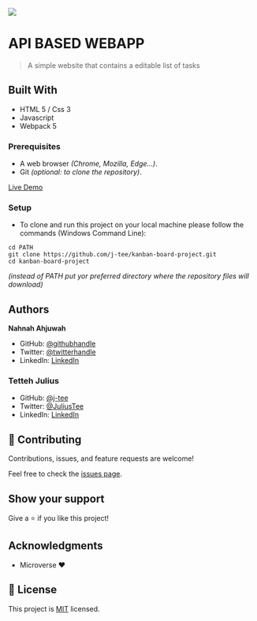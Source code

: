 ![](https://img.shields.io/badge/Microverse-blueviolet)

# API BASED WEBAPP

> A simple website that contains a editable list of tasks


## Built With

- HTML 5 / Css 3
- Javascript
- Webpack 5

### Prerequisites

  - A web browser _(Chrome, Mozilla, Edge...)_.
  - Git _(optional: to clone the repository)_.

[Live Demo](https://j-tee.github.io/kanban-board-project/dist/)

### Setup

  - To clone and run this project on your local machine please follow the commands (Windows Command Line):
  ```
  cd PATH 
  git clone https://github.com/j-tee/kanban-board-project.git
  cd kanban-board-project
  ```
  _(instead of PATH put yor preferred directory where the repository files will download)_


## Authors

 **Nahnah Ahjuwah**

- GitHub: [@githubhandle](https://github.com/NahnahAJ)
- Twitter: [@twitterhandle](https://https://twitter.com/NahnahAhjuwah)
- LinkedIn: [LinkedIn](https://www.linkedin.com/in/felicia-awuah-0674a7152/)


### Tetteh Julius
- GitHub: [@j-tee](https://github.com/j-tee)
- Twitter: [@JuliusTee](https://twitter.com/JuliusTee)
- LinkedIn: [LinkedIn](https://www.linkedin.com/in/julius-tetteh-0121ab7b)



## 🤝 Contributing

Contributions, issues, and feature requests are welcome!

Feel free to check the [issues page](../../issues/).

## Show your support

Give a ⭐️ if you like this project!

## Acknowledgments

- Microverse :heart:

## 📝 License

This project is [MIT](./LICENSE) licensed.
